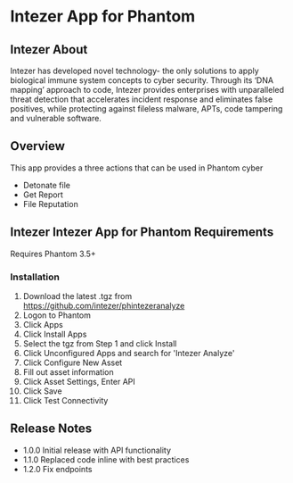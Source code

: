 # Intezer App for Phantom

## Intezer About
Intezer has developed novel technology- the only solutions to apply biological immune system concepts to cyber security. Through its ‘DNA mapping’ approach to code, Intezer provides enterprises with unparalleled threat detection that accelerates incident response and eliminates false positives, while protecting against fileless malware, APTs, code tampering and vulnerable software.

## Overview
This app provides a three actions that can be used in Phantom cyber
- Detonate file
- Get Report
- File Reputation

## Intezer Intezer App for Phantom Requirements
Requires Phantom 3.5+

### Installation
1. Download the latest .tgz from https://github.com/intezer/phintezeranalyze
2. Logon to Phantom
3. Click Apps
4. Click Install Apps
5. Select the tgz from Step 1 and click Install
6. Click Unconfigured Apps and search for 'Intezer Analyze'
7. Click Configure New Asset
8. Fill out asset information
9. Click Asset Settings, Enter API
10. Click Save
11. Click Test Connectivity


## Release Notes
- 1.0.0 Initial release with API functionality
- 1.1.0 Replaced code inline with best practices
- 1.2.0 Fix endpoints